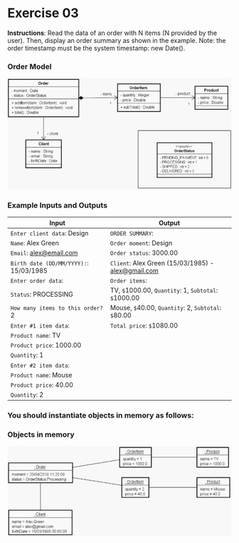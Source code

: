 # Exercise 03
**Instructions**: Read the data of an order with N items (N provided by the user). Then, display an order summary as shown in the example. Note: the order timestamp must be the system timestamp: new Date().
### Order Model
![Order Model](https://github.com/souzafcharles/Complete-Java-Object-Oriented-Programming-and-Projects/blob/main/Section_J10_Enumerations_and_Composition/Exercise03/order-model.png)


### Example Inputs and Outputs

| **Input**                              | **Output**                                            |
|----------------------------------------|-------------------------------------------------------|
| `Enter client data`:  Design           | `ORDER SUMMARY`:                                      |
| `Name`: Alex Green                     | `Order moment`: Design                                |
| `Email`: alex@email.com                | `Order status`: 3000.00                               |
| `Birth date (DD/MM/YYYY):`: 15/03/1985 | `Client`: Alex Green (15/03/1985) - alex@gmail.com    |
| `Enter order data`:                    | `Order items`:                                        |
| `Status`: PROCESSING                   | TV, `$`1000.00, `Quantity`: 1, `Subtotal`: `$`1000.00 |
| `How many items to this order?` 2      | Mouse, `$`40.00, `Quantity`: 2, `Subtotal`: `$`80.00  |
| `Enter #1 item data`:                  | `Total price`: `$`1080.00                             |
| `Product name`: TV                     |                                                       |
| `Product price`: 1000.00               |                                                       |
| `Quantity`: 1                          |                                                       |
| `Enter #2 item data`:                  |                                                       |
| `Product name`: Mouse                  |                                                       |
| `Product price`: 40.00                 |                                                       |
| `Quantity`: 2                          |                                                       |


### You should instantiate objects in memory as follows:

### Objects in memory
![Objects in Memory Order](https://github.com/souzafcharles/Complete-Java-Object-Oriented-Programming-and-Projects/blob/main/Section_J10_Enumerations_and_Composition/Exercise03/objects-in-memory-order.png)




